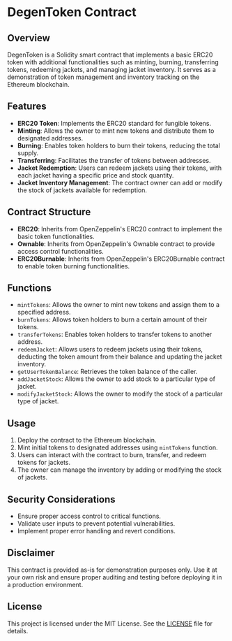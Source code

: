 # DegenToken Contract

## Overview
DegenToken is a Solidity smart contract that implements a basic ERC20 token with additional functionalities such as minting, burning, transferring tokens, redeeming jackets, and managing jacket inventory. It serves as a demonstration of token management and inventory tracking on the Ethereum blockchain.

## Features
- **ERC20 Token**: Implements the ERC20 standard for fungible tokens.
- **Minting**: Allows the owner to mint new tokens and distribute them to designated addresses.
- **Burning**: Enables token holders to burn their tokens, reducing the total supply.
- **Transferring**: Facilitates the transfer of tokens between addresses.
- **Jacket Redemption**: Users can redeem jackets using their tokens, with each jacket having a specific price and stock quantity.
- **Jacket Inventory Management**: The contract owner can add or modify the stock of jackets available for redemption.

## Contract Structure
- **ERC20**: Inherits from OpenZeppelin's ERC20 contract to implement the basic token functionalities.
- **Ownable**: Inherits from OpenZeppelin's Ownable contract to provide access control functionalities.
- **ERC20Burnable**: Inherits from OpenZeppelin's ERC20Burnable contract to enable token burning functionalities.

## Functions
- `mintTokens`: Allows the owner to mint new tokens and assign them to a specified address.
- `burnTokens`: Allows token holders to burn a certain amount of their tokens.
- `transferTokens`: Enables token holders to transfer tokens to another address.
- `redeemJacket`: Allows users to redeem jackets using their tokens, deducting the token amount from their balance and updating the jacket inventory.
- `getUserTokenBalance`: Retrieves the token balance of the caller.
- `addJacketStock`: Allows the owner to add stock to a particular type of jacket.
- `modifyJacketStock`: Allows the owner to modify the stock of a particular type of jacket.

## Usage
1. Deploy the contract to the Ethereum blockchain.
2. Mint initial tokens to designated addresses using `mintTokens` function.
3. Users can interact with the contract to burn, transfer, and redeem tokens for jackets.
4. The owner can manage the inventory by adding or modifying the stock of jackets.

## Security Considerations
- Ensure proper access control to critical functions.
- Validate user inputs to prevent potential vulnerabilities.
- Implement proper error handling and revert conditions.

## Disclaimer
This contract is provided as-is for demonstration purposes only. Use it at your own risk and ensure proper auditing and testing before deploying it in a production environment.

## License
This project is licensed under the MIT License. See the [LICENSE](LICENSE) file for details.
